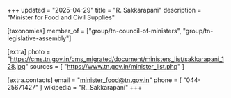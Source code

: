 +++
updated = "2025-04-29"
title = "R. Sakkarapani"
description = "Minister for Food and Civil Supplies"

[taxonomies]
member_of = ["group/tn-council-of-ministers", "group/tn-legislative-assembly"]

[extra]
photo = "https://cms.tn.gov.in/cms_migrated/document/ministers_list/sakkarapani_128.jpg"
sources = [
    "https://www.tn.gov.in/minister_list.php"
]

[extra.contacts]
email = "minister_food@tn.gov.in"
phone = [
    "044-25671427"
]
wikipedia = "R._Sakkarapani"
+++